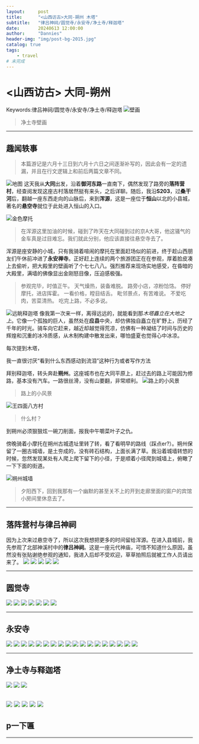 ```yaml
---
layout:     post
title:      "<山西访古>大同-朔州 木塔"
subtitle:   "律吕神祠/圆觉寺/永安寺/净土寺/释迦塔"
date:       20240613 12:00:00
author:     "Dannies"
header-img: "img/post-bg-2015.jpg"
catalog: true
tags:
    - travel
# 未完成
---
```


# <山西访古> 大同-朔州
Keywords:律吕神祠/圆觉寺/永安寺/净土寺/释迦塔
![壁画](/pic/20240613/DSC_0190.jpg)
>净土寺壁画

***
## 趣闻轶事
>本篇游记是六月十三日到六月十六日之间逐渐补写的，因此会有一定的遗漏，并且在行文逻辑上和前后两篇文章不同。

![地图](/pic/20240613/Snipaste_2024-06-14_20-16-45.png)
这天我从**大同**出发，沿着**御河东路**一直南下，偶然发现了路旁的**落阵营村**，经查阅发现这座古村落居然挺有来头，之后详聊。随后，我沿**S203**，过**桑干河**后，翻越一座东西走向的山脉后，来到**浑源**，这是一座位于**恒山**以北的小县城，著名的**悬空寺**就位于此处进入恒山的入口。

![金色摩托](/pic/20240613/Snipaste_2024-06-16_22-43-14.png)
>在浑源这里加油的时候，碰到了昨天在大同碰到过的京A大哥，他这骚气的金车真是过目难忘。我们就此分别，他应该直接往悬空寺去了。

浑源是座安静的小城，只有我骑着喧闹的摩托在里面赶场似的前进，终于趁山西朋友们午休前冲进了**永安禅寺**。正好赶上连续的两个旅游团正在在参观，厚着脸皮凑上去偷听，把大殿里的壁画听了个七七八八。强烈推荐来现场实地感受，在昏暗的大殿里，满墙的佛像显出金刚怒目像，压迫感极强。

>参观完毕，时值正午。
天气燥热，装备难脱。
路旁小店，凉粉饸饹。
停好摩托，进店挥霍。
一看价格，瞠目结舌。
毗邻景点，有苦难说。
不爱吃肉，苦菜清热。
吃完上路，不必多说。

![远眺释迦塔](/pic/20240613/DSC_0195.jpg)
像我第一次来一样，离得远远的，就能看到那*木塔矗立在大地之上*。它像一个孤独的巨人，虽然处在**应县**中央，却仿佛独自矗立在旷野上，历经了千年的时光。骑车向它赶来，越近却越觉得荒凉，仿佛有一种凝结了时间与历史的辉煌和沉重的冰冷质感，从木制构建中散发出来，哪怕盛夏也觉得心中冰凉。

每次提到木塔，

我一直很讨厌“看到什么东西感动到流泪”这种行为或者写作方法

拜别释迦塔，转头奔赴**朔州**。这座城市也在大同平原上，赶过去的路上可能因为修路，基本没有汽车。一路很丝滑，没有山要翻，非常顺利。
![路上的小风景](/pic/20240613/DSC_0249.jpg)
>路上的小风景

![王四面八方村](/pic/20240613/微信图片_202406142116112.jpg)
>什么村？

到朔州必须狠狠炫一碗刀削面，报我中午嚼菜叶子之仇。

傍晚骑着小摩托在朔州古城遗址里转了转，看了看明早的路线（踩点er?）。朔州保留了一圈古城墙，是土夯成的，没有砖石结构，上面长满了草。我沿着城墙转悠的时候，忽然发现某处有人爬上爬下留下的小径，于是顺着小径爬到城墙上，俯瞰了一下下面的街道。

![朔州城墙](/pic/20240613/微信图片_20240614211610.jpg)
>夕阳西下，回到我那有一个幽默的甚至关不上的开到走廊里面的窗户的宾馆小房间里休息去了。

***
## 落阵营村与律吕神祠
因为上次来过悬空寺了，所以这次我想把更多的时间留给浑源。在进入县城前，我先参观了北部神溪村中的**律吕神祠**。这是一座元代神庙，可惜不知道什么原因，虽然没有张贴谢绝参观的通知，我进入后却不受欢迎，草草拍照后就被工作人员请出来了。
![](/pic/20240613/DSC_0061.jpg)
![](/pic/20240613/DSC_0063.jpg)
![](/pic/20240613/DSC_0065.jpg)
![](/pic/20240613/DSC_0068.jpg)
![](/pic/20240613/DSC_0072.jpg)
***
## 圆觉寺
![](/pic/20240613/DSC_0080.jpg)
![](/pic/20240613/DSC_0095.jpg)
![](/pic/20240613/DSC_0081.jpg)
![](/pic/20240613/DSC_0084.jpg)
![](/pic/20240613/DSC_0087.jpg)
![](/pic/20240613/DSC_0089.jpg)
![](/pic/20240613/DSC_0180.jpg)
***
## 永安寺
![](/pic/20240613/DSC_0102.jpg)
![](/pic/20240613/DSC_0076.jpg)
![](/pic/20240613/DSC_0107.png)
![](/pic/20240613/DSC_0114.png)
![](/pic/20240613/DSC_0129.jpg)
![](/pic/20240613/DSC_0138.jpg)
![](/pic/20240613/DSC_0139.jpg)
![](/pic/20240613/DSC_0142.jpg)
![](/pic/20240613/DSC_0144.jpg)
![](/pic/20240613/DSC_0145.jpg)
![](/pic/20240613/DSC_0146.jpg)
![](/pic/20240613/DSC_0153.jpg)
![](/pic/20240613/DSC_0150.jpg)
![](/pic/20240613/DSC_0154.jpg)
![](/pic/20240613/DSC_0155.jpg)
![](/pic/20240613/DSC_0170.jpg)
![](/pic/20240613/DSC_0171.jpg)
![](/pic/20240613/DSC_0172.png)

***
## 净土寺与释迦塔
![](/pic/20240613/DSC_0181.jpg)
![](/pic/20240613/DSC_0189.jpg)
![](/pic/20240613/DSC_0192.jpg)

![](/pic/20240613/DSC_0201.jpg)
![](/pic/20240613/DSC_0206.jpg)
![](/pic/20240613/DSC_0210.png)
![](/pic/20240613/DSC_0215.jpg)
![](/pic/20240613/DSC_0219.jpg)
---
p一下匾
---
***

